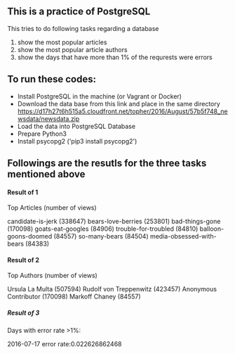 
## This is a practice of PostgreSQL

This tries to do following tasks regarding a database

1. show the most popular articles
2. show the most popular article authors 
3. show the days that have more than 1% of the requrests were errors 



## To run these codes:

*  Install PostgreSQL in the machine (or Vagrant or Docker) 
*  Download the data base from this link and place in the same directory
https://d17h27t6h515a5.cloudfront.net/topher/2016/August/57b5f748_newsdata/newsdata.zip
*  Load the data into PostgreSQL Database
*  Prepare Python3 
*  Install psycopg2 ('pip3 install psycopg2')


## Followings are the resutls for the three tasks mentioned above


#### Result of 1 

Top Articles (number of views)

candidate-is-jerk        (338647)
bears-love-berries       (253801)
bad-things-gone  (170098)
goats-eat-googles        (84906)
trouble-for-troubled     (84810)
balloon-goons-doomed     (84557)
so-many-bears    (84504)
media-obsessed-with-bears        (84383)


#### Result of 2 

Top Authors (number of views) 

Ursula La Multa  (507594)
Rudolf von Treppenwitz   (423457)
Anonymous Contributor    (170098)
Markoff Chaney   (84557)


##### Result of 3 

Days with error rate >1%:

2016-07-17 error rate:0.022626862468

